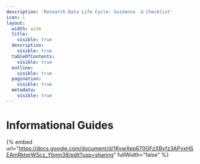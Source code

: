 ```yaml
---
description: 'Research Data Life Cycle: Guidance  & Checklist'
icon: l
layout:
  width: wide
  title:
    visible: true
  description:
    visible: true
  tableOfContents:
    visible: true
  outline:
    visible: true
  pagination:
    visible: true
  metadata:
    visible: true
---
```


# Informational Guides



{% embed url="https://docs.google.com/document/d/1KvwXep670OFzXByfz3APyxHSEAmRktqrWScz_Ybmn38/edit?usp=sharing" fullWidth="false" %}

